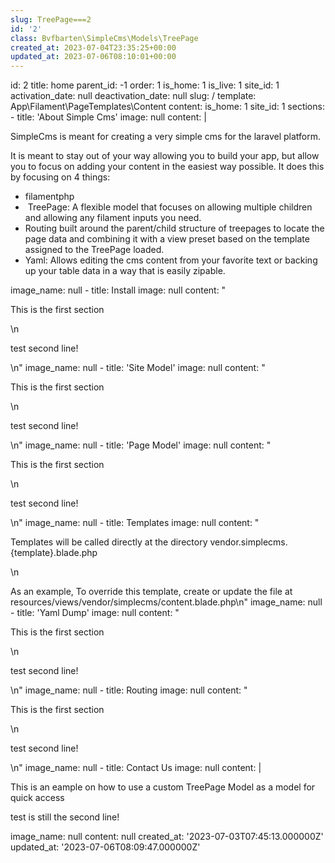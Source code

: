```yaml
---
slug: TreePage===2
id: '2'
class: Bvfbarten\SimpleCms\Models\TreePage
created_at: 2023-07-04T23:35:25+00:00
updated_at: 2023-07-06T08:10:01+00:00
---
```

id: 2
title: home
parent_id: -1
order: 1
is_home: 1
is_live: 1
site_id: 1
activation_date: null
deactivation_date: null
slug: /
template: App\Filament\PageTemplates\Content
content:
  is_home: 1
  site_id: 1
  sections:
    -
      title: 'About Simple Cms'
      image: null
      content: |
        <p>SimpleCms is meant for creating a very simple cms for the laravel platform.</p><p>It is meant to stay out of your way allowing you to build your app, but allow you to focus on adding your content in the easiest way possible. It does this by focusing on 4 things:</p>
        <ul>
            <li>filamentphp&nbsp;</li>
            <li>&nbsp;TreePage: A flexible model that focuses on allowing multiple children and allowing any filament inputs you need.</li><li>Routing built around the parent/child structure of treepages to locate the page data and combining it with a view preset based on the template assigned to the TreePage loaded.</li><li>Yaml: Allows editing the cms content from your favorite text or backing up your table data in a way that is easily zipable.</li>
        </ul>
      image_name: null
    -
      title: Install
      image: null
      content: "<p>This is the first section</p>\n<p>test second line!</p>\n"
      image_name: null
    -
      title: 'Site Model'
      image: null
      content: "<p>This is the first section</p>\n<p>test second line!</p>\n"
      image_name: null
    -
      title: 'Page Model'
      image: null
      content: "<p>This is the first section</p>\n<p>test second line!</p>\n"
      image_name: null
    -
      title: Templates
      image: null
      content: "<p>Templates will be called directly at the directory vendor.simplecms.{template}.blade.php</p>\n<p>As an example, To override this template, create or update the file at resources/views/vendor/simplecms/content.blade.php\n"
      image_name: null
    -
      title: 'Yaml Dump'
      image: null
      content: "<p>This is the first section</p>\n<p>test second line!</p>\n"
      image_name: null
    -
      title: Routing
      image: null
      content: "<p>This is the first section</p>\n<p>test second line!</p>\n"
      image_name: null
    -
      title: Contact Us
      image: null
      content: |
        <p>This is an eample on how to use a custom TreePage Model as a model for quick access</p>
        <p>test is still the second line!</p>
      image_name: null
  content: null
created_at: '2023-07-03T07:45:13.000000Z'
updated_at: '2023-07-06T08:09:47.000000Z'
